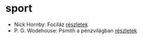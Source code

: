 # sport

- Nick Hornby: Fociláz [részletek](_details/Nick%20Hornby.md#id_703)
- P. G. Wodehouse: Psmith a pénzvilágban [részletek](_details/P.%20G.%20Wodehouse.md#id_508)
